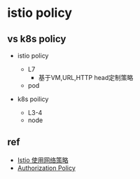 # istio policy

## vs k8s policy

+ istio policy 
    + L7
        + 基于VM,URL,HTTP head定制策略
    + pod

+ k8s poilicy
    + L3-4
    + node

## ref
+ [Istio 使用网络策略](https://istio.io/latest/zh/blog/2017/0.1-using-network-policy/)
+ [Authorization Policy](https://istio.io/latest/docs/reference/config/security/authorization-policy/)